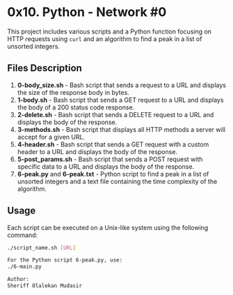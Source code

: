 # 0x10. Python - Network #0

This project includes various scripts and a Python function focusing on HTTP requests using `curl` and an algorithm to find a peak in a list of unsorted integers.

## Files Description

1. **0-body_size.sh** - Bash script that sends a request to a URL and displays the size of the response body in bytes.
2. **1-body.sh** - Bash script that sends a GET request to a URL and displays the body of a 200 status code response.
3. **2-delete.sh** - Bash script that sends a DELETE request to a URL and displays the body of the response.
4. **3-methods.sh** - Bash script that displays all HTTP methods a server will accept for a given URL.
5. **4-header.sh** - Bash script that sends a GET request with a custom header to a URL and displays the body of the response.
6. **5-post_params.sh** - Bash script that sends a POST request with specific data to a URL and displays the body of the response.
7. **6-peak.py** and **6-peak.txt** - Python script to find a peak in a list of unsorted integers and a text file containing the time complexity of the algorithm.

## Usage

Each script can be executed on a Unix-like system using the following command:
```bash
./script_name.sh [URL]

For the Python script 6-peak.py, use:
./6-main.py

Author:
Sheriff Olalekan Mudasir